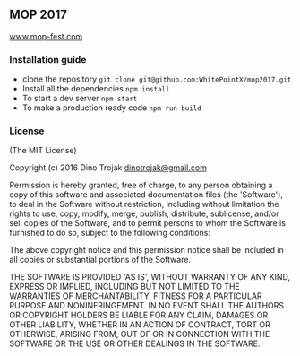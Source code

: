 ## MOP 2017
www.mop-fest.com

### Installation guide
* clone the repository `git clone git@github.com:WhitePointX/mop2017.git`
* Install all the dependencies `npm install`
* To start a dev server `npm start`
* To make a production ready code `npm run build`

### License

(The MIT License)

Copyright (c) 2016 Dino Trojak dinotrojak@gmail.com

Permission is hereby granted, free of charge, to any person obtaining a copy of this software and associated documentation files (the 'Software'), to deal in the Software without restriction, including without limitation the rights to use, copy, modify, merge, publish, distribute, sublicense, and/or sell copies of the Software, and to permit persons to whom the Software is furnished to do so, subject to the following conditions:

The above copyright notice and this permission notice shall be included in all copies or substantial portions of the Software.

THE SOFTWARE IS PROVIDED 'AS IS', WITHOUT WARRANTY OF ANY KIND, EXPRESS OR IMPLIED, INCLUDING BUT NOT LIMITED TO THE WARRANTIES OF MERCHANTABILITY, FITNESS FOR A PARTICULAR PURPOSE AND NONINFRINGEMENT. IN NO EVENT SHALL THE AUTHORS OR COPYRIGHT HOLDERS BE LIABLE FOR ANY CLAIM, DAMAGES OR OTHER LIABILITY, WHETHER IN AN ACTION OF CONTRACT, TORT OR OTHERWISE, ARISING FROM, OUT OF OR IN CONNECTION WITH THE SOFTWARE OR THE USE OR OTHER DEALINGS IN THE SOFTWARE.
